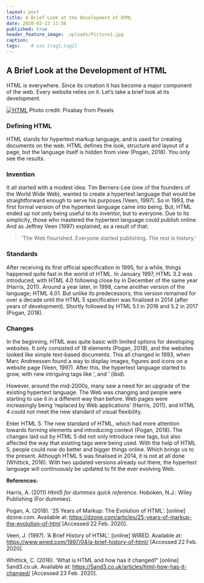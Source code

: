 ```yaml
---
layout: post
title: A Brief Look at the Development of HTML
date: 2020-02-23 11:56
published: true
header_feature_image: _uploads/Picture1.jpg
caption:
tags:    # use [tag1,tag2]
---
```

## A Brief Look at the Development of HTML

HTML is everywhere. Since its creation it has become a major component of the web. Every website relies on it. Let’s take a brief look at its development.  

[![HTML](//_uploads/Picture2.jpg)](//_uploads/Picture2.jpg)
Photo credit: Pixabay from Pexels

### Defining HTML

HTML stands for hypertext markup language, and is used for creating documents on the web. HTML defines the look, structure and layout of a page, but the language itself is hidden from view (Pogan, 2018). You only see the results.


### Invention

It all started with a modest idea. Tim Berners-Lee (one of the founders of the World Wide Web), wanted to create a hypertext language that would be straightforward enough to serve his purposes (Veen, 1997). So in 1993, the first formal version of the hypertext language came into being. But, HTML ended up not only being useful to its inventor, but to everyone. Due to its simplicity, those who mastered the hypertext language could publish online. And as Jeffrey Veen (1997) explained, as a result of that:
> ‘The Web flourished. Everyone started publishing. The rest is history.’


### Standards

After receiving its first official specification in 1995, for a while, things happened quite fast in the world of HTML. In January 1997, HTML 3.2 was introduced, with HTML 4.0 following close by in December of the same year (Harris, 2011). Around a year later, in 1998, came another version of the language; HTML 4.01. But unlike its predecessors, this version remained for over a decade until the HTML 5 specification was finalised in 2014 (after years of development). Shortly followed by HTML 5.1 in 2016 and 5.2 in 2017 (Pogan, 2018).


### Changes

In the beginning, HTML was quite basic with limited options for developing websites. It only consisted of 18 elements (Pogan, 2018), and the websites looked like simple text-based documents. This all changed in 1993, when Marc Andreessen found a way to display images, figures and icons on a website page (Veen, 1997). After this, the hypertext language started to grow, with new intriguing tags like ‘<background>, <frame> and <font>’ (ibid).

However, around the mid-2000s, many saw a need for an upgrade of the existing hypertext language. The Web was changing and people were starting to use it in a different way than before. Web pages were increasingly being ‘replaced by Web applications’ (Harris, 2011), and HTML 4 could not meet the new standard of visual flexibility.

Enter HTML 5. The new standard of HTML, which had more attention towards forming elements and introducing context (Pogan, 2018). The changes laid out by HTML 5 did not only introduce new tags, but also affected the way that existing tags were being used. With the help of HTML 5, people could now do better and bigger things online. Which brings us to the present.
Although HTML 5 was finalised in 2014, it is not at all done (Whittick, 2016). With two updated versions already out there, the hypertext language will continuously be updated to fit the ever evolving Web.


**References:**

Harris, A. (2011) _Html5 for dummies quick reference_. Hoboken, N.J.: Wiley Publishing (For dummies).

Pogan, A. (2018). ‘25 Years of Markup: The Evolution of HTML’. [online] dzone.com. Available at: https://dzone.com/articles/25-years-of-markup-the-evolution-of-html [Accessed 22 Feb. 2020].

Veen, J. (1997). ‘A Brief History of HTML’. [online] WIRED. Available at: https://www.wired.com/1997/04/a-brief-history-of-html/ [Accessed 22 Feb. 2020].

Whittick, C. (2016). ‘What is HTML and how has it changed?’ [online] 5and3.co.uk. Available at: https://5and3.co.uk/articles/html-how-has-it-changed/ [Accessed 23 Feb. 2020].
